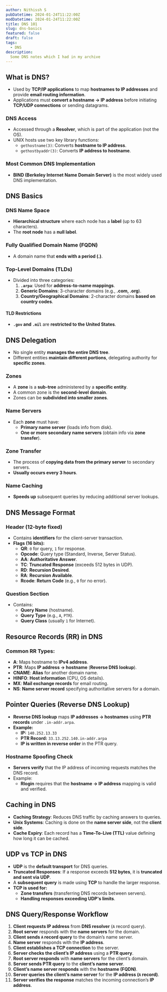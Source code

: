 ```yaml
---
author: Nithissh S
pubDatetime: 2024-01-24T11:22:00Z
modDatetime: 2024-01-24T11:22:00Z
title: DNS 101
slug: dns-basics
featured: false
draft: false
tags:
  - DNS
description:
  Some DNS notes which I had in my archive 
--- 
```


## What is DNS?
- Used by **TCP/IP applications** to map **hostnames to IP addresses** and provide **email routing information**.
- Applications must **convert a hostname → IP address** before initiating **TCP/UDP connections** or sending datagrams.

### DNS Access
- Accessed through a **Resolver**, which is part of the application (not the OS).
- UNIX hosts use two key library functions:
  - `gethostname(3)`: Converts **hostname to IP address**.
  - `gethostbyaddr(3)`: Converts **IP address to hostname**.

### Most Common DNS Implementation
- **BIND (Berkeley Internet Name Domain Server)** is the most widely used DNS implementation.


## DNS Basics

### DNS Name Space
- **Hierarchical structure** where each node has a **label** (up to 63 characters).
- The **root node** has a **null label**.

### Fully Qualified Domain Name (FQDN)
- A domain name that **ends with a period (.)**.

### Top-Level Domains (TLDs)
- Divided into three categories:
  1. **`.arpa`**: Used for **address-to-name mappings**.
  2. **Generic Domains**: 3-character domains (e.g., **.com, .org**).
  3. **Country/Geographical Domains**: 2-character domains **based on country codes**.

#### TLD Restrictions
- **`.gov` and `.mil`** are **restricted to the United States**.


## DNS Delegation
- No single entity **manages the entire DNS tree**.
- Different entities **maintain different portions**, delegating authority for **specific zones**.

### Zones
- A **zone** is a **sub-tree** administered by a **specific entity**.
- A common zone is the **second-level domain**.
- Zones can be **subdivided into smaller zones**.

### Name Servers
- Each **zone** must have:
  - **Primary name server** (loads info from disk).
  - **One or more secondary name servers** (obtain info via **zone transfer**).

### Zone Transfer
- The process of **copying data from the primary server** to secondary servers.
- **Usually occurs every 3 hours**.

### Name Caching
- **Speeds up** subsequent queries by reducing additional server lookups.


## DNS Message Format

### Header (12-byte fixed)
- Contains **identifiers** for the client-server transaction.
- **Flags (16 bits):**
  - **QR**: `0` for query, `1` for response.
  - **Opcode**: Query type (Standard, Inverse, Server Status).
  - **AA**: **Authoritative Answer**.
  - **TC**: **Truncated Response** (exceeds 512 bytes in UDP).
  - **RD**: **Recursion Desired**.
  - **RA**: **Recursion Available**.
  - **Rcode**: **Return Code** (e.g., `0` for no error).

### Question Section
- Contains:
  - **Query Name** (hostname).
  - **Query Type** (e.g., `A`, `PTR`).
  - **Query Class** (usually `1` for Internet).


## Resource Records (RR) in DNS

### Common RR Types:
- **A**: Maps hostname to **IPv4 address**.
- **PTR**: Maps **IP address → hostname** (**Reverse DNS lookup**).
- **CNAME**: **Alias** for another domain name.
- **HINFO**: **Host information** (CPU, OS details).
- **MX**: **Mail exchange records** for email routing.
- **NS**: **Name server record** specifying authoritative servers for a domain.


## Pointer Queries (Reverse DNS Lookup)
- **Reverse DNS lookup** maps **IP addresses → hostnames** using **PTR records** under `.in-addr.arpa`.
- **Example:**
  - **IP:** `140.252.13.33`
  - **PTR Record:** `33.13.252.140.in-addr.arpa`
  - **IP is written in reverse order** in the PTR query.

### Hostname Spoofing Check
- **Servers verify** that the IP address of incoming requests matches the DNS record.
- Example:
  - **Rlogin** requires that the **hostname → IP address** mapping is valid and verified.


## Caching in DNS
- **Caching Strategy**: Reduces DNS traffic by caching answers to queries.
- **Unix Systems**: Caching is done on the **name server side**, not the **client side**.
- **Cache Expiry**: Each record has a **Time-To-Live (TTL)** value defining how long it can be cached.


## UDP vs TCP in DNS
- **UDP** is the **default transport** for DNS queries.
- **Truncated Responses**: If a response exceeds **512 bytes**, it is **truncated and sent via UDP**.
- A **subsequent query** is made using **TCP** to handle the larger response.
- **TCP is used for:**
  - **Zone transfers** (transferring DNS records between servers).
  - **Handling responses exceeding UDP's limits**.


## DNS Query/Response Workflow
1. **Client requests IP address** from **DNS resolver** (`A` record query).
2. **Root server** responds with the **name servers** for the domain.
3. **Client sends `A` record query** to the domain’s name server.
4. **Name server** responds with the **IP address**.
5. **Client establishes a TCP connection** to the server.
6. **Server checks the client’s IP address** using a **PTR query**.
7. **Root server responds** with **name servers** for the client’s domain.
8. **Server sends PTR query** to the **client’s name server**.
9. **Client’s name server responds** with the **hostname (FQDN)**.
10. **Server queries the client’s name server** for the **IP address (`A` record)**.
11. **Server verifies the response** matches the incoming connection’s **IP address**.